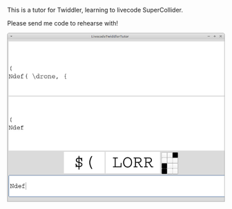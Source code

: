This is a tutor for Twiddler, learning to livecode SuperCollider.

Please send me code to rehearse with!

![](TwiddlerTutor.png)